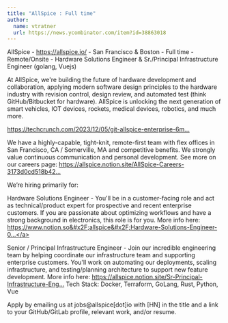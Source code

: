 ```yaml
---
title: "AllSpice : Full time"
author:
  name: vtratner
  url: https://news.ycombinator.com/item?id=38863018
---
```

AllSpice - <a href="https:&#x2F;&#x2F;allspice.io&#x2F;" rel="nofollow">https:&#x2F;&#x2F;allspice.io&#x2F;</a> - San Francisco &amp; Boston - Full time - Remote&#x2F;Onsite - Hardware Solutions Engineer &amp; Sr.&#x2F;Principal Infrastructure Engineer (golang, Vuejs)

At AllSpice, we&#x27;re building the future of hardware development and collaboration, applying modern software design principles to the hardware industry with revision control, design review, and automated test (think GitHub&#x2F;Bitbucket for hardware). AllSpice is unlocking the next generation of smart vehicles, IOT devices, rockets, medical devices, robotics, and much more.

<a href="https:&#x2F;&#x2F;techcrunch.com&#x2F;2023&#x2F;12&#x2F;05&#x2F;git-allspice-enterprise-6m&#x2F;" rel="nofollow">https:&#x2F;&#x2F;techcrunch.com&#x2F;2023&#x2F;12&#x2F;05&#x2F;git-allspice-enterprise-6m...</a>

We have a highly-capable, tight-knit, remote-first team with flex offices in San Francisco, CA &#x2F; Somerville, MA and competitive benefits. We strongly value continuous communication and personal development. See more on our careers page: <a href="https:&#x2F;&#x2F;allspice.notion.site&#x2F;AllSpice-Careers-3173d0cd518b4257b186ba5c8f34dc44" rel="nofollow">https:&#x2F;&#x2F;allspice.notion.site&#x2F;AllSpice-Careers-3173d0cd518b42...</a>

We’re hiring primarily for:

Hardware Solutions Engineer - You&#x27;ll be in a customer-facing role and act as technical&#x2F;product expert for prospective and recent enterprise customers. If you are passionate about optimizing workflows and have a strong background in electronics, this role is for you. More info here: <a href="https:&#x2F;&#x2F;www.notion.so&#x2F;allspice&#x2F;Hardware-Solutions-Engineer-0292253ef2844223be2ed391b52b6c85?pvs=4" rel="nofollow">https:&#x2F;&#x2F;www.notion.so&#x2F;allspice&#x2F;Hardware-Solutions-Engineer-0...</a>

Senior &#x2F; Principal Infrastructure Engineer - Join our incredible engineering team by helping coordinate our infrastructure team and supporting enterprise customers. You&#x27;ll work on automating our deployments, scaling infrastructure, and testing&#x2F;planning architecture to support new feature development. More info here: <a href="https:&#x2F;&#x2F;allspice.notion.site&#x2F;Sr-Principal-Infrastructure-Engineer-8ab323ed2cdc45de9babad4bd3f7fa1b" rel="nofollow">https:&#x2F;&#x2F;allspice.notion.site&#x2F;Sr-Principal-Infrastructure-Eng...</a>
Tech Stack: Docker, Terraform, GoLang, Rust, Python, Vue

Apply by emailing us at jobs@allspice[dot]io with [HN] in the title and a link to your GitHub&#x2F;GitLab profile, relevant work, and&#x2F;or resume.
